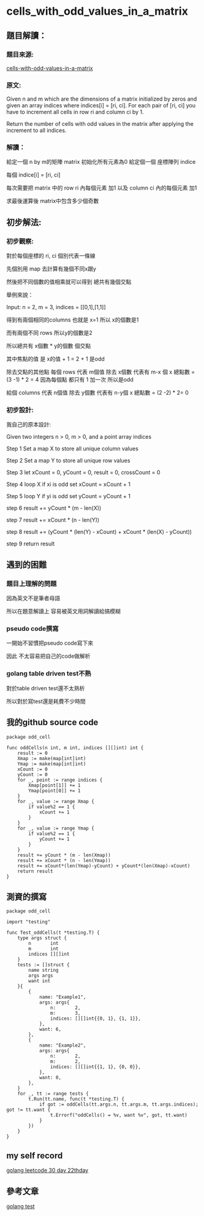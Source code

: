 # cells_with_odd_values_in_a_matrix

## 題目解讀：

### 題目來源:
[cells-with-odd-values-in-a-matrix](https://leetcode.com/problems/cells-with-odd-values-in-a-matrix/)

### 原文:
Given n and m which are the dimensions of a matrix initialized by zeros and given an array indices where indices[i] = [ri, ci]. For each pair of [ri, ci] you have to increment all cells in row ri and column ci by 1.

Return the number of cells with odd values in the matrix after applying the increment to all indices.

### 解讀：

給定一個 n by m的矩陣 matrix 初始化所有元素為0 給定個一個 座標陣列 indice

每個 indice[i] = [ri, ci]

每次需要把 matrix 中的 row ri 內每個元素 加1 以及 column ci 內的每個元素 加1

求最後運算後 matrix中包含多少個奇數


## 初步解法:
### 初步觀察:

對於每個座標的 ri, ci 個別代表一條線
            
先個別用 map 去計算有幾個不同x跟y

然後把不同個數的值相乘就可以得到 總共有幾個交點

舉例來說：

Input: n = 2, m = 3, indices = [[0,1],[1,1]]

得到有兩個相同的columns 也就是 x=1 所以 x的個數是1

而有兩個不同 rows 所以y的個數是2


所以總共有 x個數 * y的個數 個交點

其中焦點的值 是  x的值 + 1 = 2 + 1 是odd

除去交點的其他點
每個 rows 代表 m個值 除去 x個數 代表有 m-x 個 x 總點數 = (3 -1) * 2 = 4 因為每個點 都只有 1 加一次 所以是odd

給個 columns 代表 n個值 除去 y個數 代表有 n-y個 x 總點數 = (2 -2) * 2= 0


### 初步設計:

我自己的原本設計:

Given two integers n > 0,  m > 0, and a point array indices

Step 1 Set a map X to store all unique column values

Step 2 Set a map Y to store all unique row  values

Step 3 let xCount = 0, yCount = 0, result = 0, crossCount = 0

Step 4 loop X if xi is odd set xCount = xCount + 1

Step 5 loop Y if yi is odd set yCount = yCount + 1

step 6 result += yCount * (m - len(X))

step 7 result += xCount * (n - len(Y))

step 8 result += (yCount * (len(Y) - xCount) + xCount * (len(X) - yCount))

step 9 return result
## 遇到的困難
### 題目上理解的問題
因為英文不是筆者母語

所以在題意解讀上 容易被英文用詞解讀給搞模糊

### pseudo code撰寫

一開始不習慣把pseudo code寫下來

因此 不太容易把自己的code做解析

### golang table driven test不熟
對於table driven test還不太熟析

所以對於寫test還是耗費不少時間
## 我的github source code
```golang
package odd_cell

func oddCells(n int, m int, indices [][]int) int {
	result := 0
	Xmap := make(map[int]int)
	Ymap := make(map[int]int)
	xCount := 0
	yCount := 0
	for _, point := range indices {
		Xmap[point[1]] += 1
		Ymap[point[0]] += 1
	}
	for _, value := range Xmap {
		if value%2 == 1 {
			xCount += 1
		}
	}
	for _, value := range Ymap {
		if value%2 == 1 {
			yCount += 1
		}
	}
	result += yCount * (m - len(Xmap))
	result += xCount * (n - len(Ymap))
	result += xCount*(len(Ymap)-yCount) + yCount*(len(Xmap)-xCount)
	return result
}

```
## 測資的撰寫
```golang
package odd_cell

import "testing"

func Test_oddCells(t *testing.T) {
	type args struct {
		n       int
		m       int
		indices [][]int
	}
	tests := []struct {
		name string
		args args
		want int
	}{
		{
			name: "Example1",
			args: args{
				n:       2,
				m:       3,
				indices: [][]int{{0, 1}, {1, 1}},
			},
			want: 6,
		},
		{
			name: "Example2",
			args: args{
				n:       2,
				m:       2,
				indices: [][]int{{1, 1}, {0, 0}},
			},
			want: 0,
		},
	}
	for _, tt := range tests {
		t.Run(tt.name, func(t *testing.T) {
			if got := oddCells(tt.args.n, tt.args.m, tt.args.indices); got != tt.want {
				t.Errorf("oddCells() = %v, want %v", got, tt.want)
			}
		})
	}
}

```
## my self record

[golang leetcode 30 day 22thday](https://hackmd.io/mvDZf4DCT7-3GUu_vyWcNg?view)

## 參考文章

[golang test](https://ithelp.ithome.com.tw/articles/10204692)